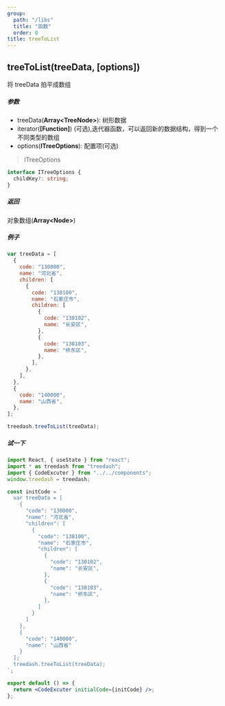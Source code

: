 ```yaml
---
group:
  path: "/libs"
  title: "函数"
  order: 0
title: treeToList
---
```


## treeToList(treeData, [options])

将 treeData 拍平成数组

##### 参数

- treeData(**Array\<TreeNode\>**): 树形数据
- iterator(**[Function]**) (可选),迭代器函数，可以返回新的数据结构，得到一个不同类型的数组
- options(**ITreeOptions**): 配置项(可选)

> ITreeOptions

```typescript
interface ITreeOptions {
  childKey?: string;
}
```

##### 返回

对象数组(**Array\<Node\>**)

##### 例子

```javascript
var treeData = [
  {
    code: "130000",
    name: "河北省",
    children: [
      {
        code: "130100",
        name: "石家庄市",
        children: [
          {
            code: "130102",
            name: "长安区",
          },
          {
            code: "130103",
            name: "桥东区",
          },
        ],
      },
    ],
  },
  {
    code: "140000",
    name: "山西省",
  },
];

treedash.treeToList(treeData);
```

##### 试一下

```jsx
import React, { useState } from "react";
import * as treedash from "treedash";
import { CodeExcuter } from "../../components";
window.treedash = treedash;

const initCode = `
  var treeData = [
    {
      "code": "130000",
      "name": "河北省",
      "children": [
        {
          "code": "130100",
          "name": "石家庄市",
          "children": [
            {
              "code": "130102",
              "name": "长安区",
            },
            {
              "code": "130103",
              "name": "桥东区",
            },
          ]
        }
      ]
    },
    {
      "code": "140000",
      "name": "山西省"
    }
  ];
  treedash.treeToList(treeData);
`;

export default () => {
  return <CodeExcuter initialCode={initCode} />;
};
```
